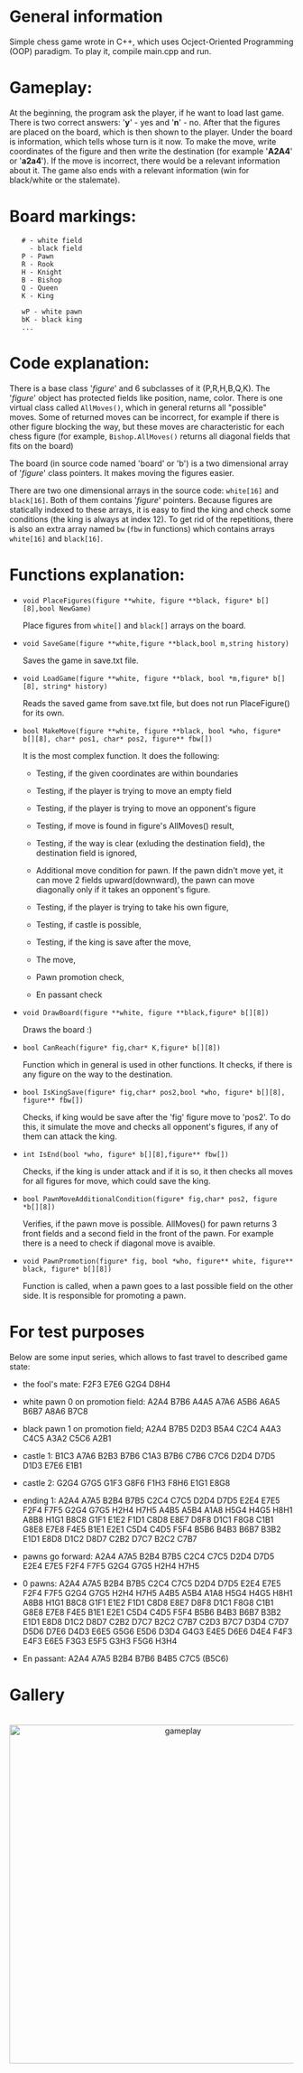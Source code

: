 # General information

Simple chess game wrote in C++, which uses Ocject-Oriented Programming (OOP) paradigm. To play it, compile main.cpp and run.

# Gameplay:

At the beginning, the program ask the player, if he want to load last game. There is two correct answers: '**y**' - yes and '**n**' - no. After that the figures are placed on the board, which is then shown to the player. Under the board is information, which tells whose turn is it now. To make the move, write coordinates of the figure and then write the destination (for example '**A2A4**' or '**a2a4**'). If the move is incorrect, there would be a relevant information about it. The game also ends with a relevant information (win for black/white or the stalemate).

  

# Board markings:

       # - white field
         - black field
       P - Pawn
       R - Rook
       H - Knight
       B - Bishop
       Q - Queen
       K - King
       
       wP - white pawn
       bK - black king
       ...

  
  

# Code explanation:

There is a base class '*figure*' and 6 subclasses of it (P,R,H,B,Q,K). The '*figure*' object has protected fields like position, name, color. There is one virtual class called `AllMoves()`, which in general returns all "possible" moves. Some of returned moves can be incorrect, for example if there is other figure blocking the way, but these moves are characteristic for each chess figure (for example, `Bishop.AllMoves()` returns all diagonal fields that fits on the board)

The board (in source code named 'board' or 'b') is a two dimensional array of '*figure*' class pointers. It makes moving the figures easier.

There are two one dimensional arrays in the source code: `white[16]` and `black[16]`. Both of them contains '*figure*' pointers. Because figures are statically indexed to these arrays, it is easy to find the king and check some conditions (the king is always at index 12). To get rid of the repetitions, there is also an extra array named `bw` (`fbw` in functions) which contains arrays `white[16]` and `black[16]`.

  # Functions explanation:

- `void PlaceFigures(figure **white, figure **black, figure* b[][8],bool NewGame)`
  
	Place figures from `white[]` and `black[]` arrays on the board.

- `void SaveGame(figure **white,figure **black,bool m,string history)`
  
	Saves the game in save.txt file.

- `void LoadGame(figure **white, figure **black, bool *m,figure* b[][8], string* history)`
  
    Reads the saved game from save.txt file, but does not run PlaceFigure() for its own.

- `bool MakeMove(figure **white, figure **black, bool *who, figure* b[][8], char* pos1, char* pos2, figure** fbw[])`
  
  It is the most complex function. It does the following:

    - Testing, if the given coordinates are within boundaries

    - Testing, if the player is trying to move an empty field

    - Testing, if the player is trying to move an opponent's figure

    - Testing, if move is found in figure's AllMoves() result,

    - Testing, if the way is clear (exluding the destination field), the destination field is ignored,

    - Additional move condition for pawn. If the pawn didn't move yet, it can move 2 fields upward(downward), the pawn can move diagonally only if it takes an opponent's figure.

    - Testing, if the player is trying to take his own figure,

    - Testing, if castle is possible,

    - Testing, if the king is save after the move,

    - The move,

    - Pawn promotion check,

    - En passant check
	
- `void DrawBoard(figure **white, figure **black,figure* b[][8])`
  
	Draws the board :)

  

- `bool CanReach(figure* fig,char* K,figure* b[][8])`
  
	Function which in general is used in other functions. It checks, if there is any figure on the way to the destination.

- `bool IsKingSave(figure* fig,char* pos2,bool *who, figure* b[][8], figure** fbw[])`
  
	Checks, if king would be save after the 'fig' figure move to 'pos2'. To do this, it simulate the move and checks all opponent's figures, if any of them can attack the king.

- `int IsEnd(bool *who, figure* b[][8],figure** fbw[])`
  
	Checks, if the king is under attack and if it is so, it then checks all moves for all figures for move, which could save the king.

- `bool PawnMoveAdditionalCondition(figure* fig,char* pos2, figure *b[][8])`
  
	Verifies, if the pawn move is possible. AllMoves() for pawn returns 3 front fields and a second field in the front of the pawn. For example there is a need to check if diagonal move is avaible.


- `void PawnPromotion(figure* fig, bool *who, figure** white, figure** black, figure* b[][8])`
  
	Function is called, when a pawn goes to a last possible field on the other side.
It is responsible for promoting a pawn.

  
  
# For test purposes
Below are some input series, which allows to fast travel to described game state:

- the fool's mate: F2F3 E7E6 G2G4 D8H4

- white pawn 0 on promotion field: A2A4 B7B6 A4A5 A7A6 A5B6 A6A5 B6B7 A8A6 B7C8

- black pawn 1 on promotion field; A2A4 B7B5 D2D3 B5A4 C2C4 A4A3 C4C5 A3A2 C5C6 A2B1

- castle 1: B1C3 A7A6 B2B3 B7B6 C1A3 B7B6 C7B6 C7C6 D2D4 D7D5 D1D3 E7E6 E1B1

- castle 2: G2G4 G7G5 G1F3 G8F6 F1H3 F8H6 E1G1 E8G8

- ending 1: A2A4 A7A5 B2B4 B7B5 C2C4 C7C5 D2D4 D7D5 E2E4 E7E5 F2F4 F7F5 G2G4 G7G5 H2H4 H7H5 A4B5 A5B4 A1A8 H5G4 H4G5 H8H1 A8B8 H1G1 B8C8 G1F1 E1E2 F1D1 C8D8 E8E7 D8F8 D1C1 F8G8 C1B1 G8E8 E7E8 F4E5 B1E1 E2E1 C5D4 C4D5 F5F4 B5B6 B4B3 B6B7 B3B2 E1D1 E8D8 D1C2 D8D7 C2B2 D7C7 B2C2 C7B7

- pawns go forward: A2A4 A7A5 B2B4 B7B5 C2C4 C7C5 D2D4 D7D5 E2E4 E7E5 F2F4 F7F5 G2G4 G7G5 H2H4 H7H5

- 0 pawns: A2A4 A7A5 B2B4 B7B5 C2C4 C7C5 D2D4 D7D5 E2E4 E7E5 F2F4 F7F5 G2G4 G7G5 H2H4 H7H5 A4B5 A5B4 A1A8 H5G4 H4G5 H8H1 A8B8 H1G1 B8C8 G1F1 E1E2 F1D1 C8D8 E8E7 D8F8 D1C1 F8G8 C1B1 G8E8 E7E8 F4E5 B1E1 E2E1 C5D4 C4D5 F5F4 B5B6 B4B3 B6B7 B3B2 E1D1 E8D8 D1C2 D8D7 C2B2 D7C7 B2C2 C7B7 C2D3 B7C7 D3D4 C7D7 D5D6 D7E6 D4D3 E6E5 G5G6 E5D6 D3D4 G4G3 E4E5 D6E6 D4E4 F4F3 E4F3 E6E5 F3G3 E5F5 G3H3 F5G6 H3H4

- En passant: A2A4 A7A5 B2B4 B7B6 B4B5 C7C5 (B5C6)

# Gallery
<p align="center">
  &nbsp;&nbsp;
  <img src="https://github.com/Adrix0n/chess-in-CLI/assets/99897531/75a85583-a8e1-4ecd-ba6a-c7b55e651e6a" alt="gameplay" width="600">
  &nbsp;&nbsp;
</p>

